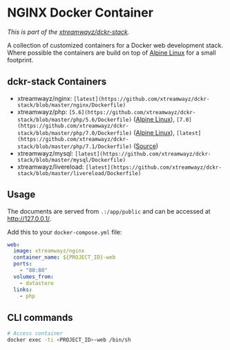 # NGINX Docker Container

*This is part of the [xtreamwayz/dckr-stack](https://github.com/xtreamwayz/dckr-stack).*

A collection of customized containers for a Docker web development stack. Where possible the containers are build on top of [Alpine Linux](http://alpinelinux.org/) for a small footprint.

## dckr-stack Containers

- xtreamwayz/nginx: `[latest](https://github.com/xtreamwayz/dckr-stack/blob/master/nginx/Dockerfile)`
- xtreamwayz/php: `[5.6](https://github.com/xtreamwayz/dckr-stack/blob/master/php/5.6/Dockerfile)` ([Alpine Linux](https://pkgs.alpinelinux.org/packages?name=php5*&branch=edge&arch=x86_64)), `[7.0](https://github.com/xtreamwayz/dckr-stack/blob/master/php/7.0/Dockerfile)` ([Alpine Linux](https://pkgs.alpinelinux.org/packages?name=php7*&branch=edge&arch=x86_64)), `[latest](https://github.com/xtreamwayz/dckr-stack/blob/master/php/7.1/Dockerfile)` ([Source](https://github.com/php/php-src))
- xtreamwayz/mysql: `[latest](https://github.com/xtreamwayz/dckr-stack/blob/master/mysql/Dockerfile)`
- xtreamwayz/livereload: `[latest](https://github.com/xtreamwayz/dckr-stack/blob/master/livereload/Dockerfile)`

## Usage

The documents are served from `.:/app/public` and can be accessed at http://127.0.0.1/.

Add this to your `docker-compose.yml` file:

```yaml
web:
  image: xtreamwayz/nginx
  container_name: ${PROJECT_ID}-web
  ports:
    - "80:80"
  volumes_from:
    - datastore
  links:
    - php
```

## CLI commands

```bash
# Access container
docker exec -ti <PROJECT_ID>-web /bin/sh
```
